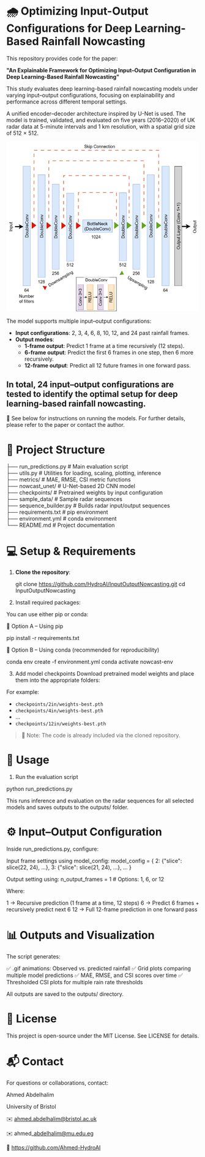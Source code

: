 # 🌧️ Optimizing Input-Output Configurations for Deep Learning-Based Rainfall Nowcasting

This repository provides code for the paper:

**"An Explainable Framework for Optimizing Input–Output Configuration in Deep Learning-Based Rainfall Nowcasting"**

This study evaluates deep learning-based rainfall nowcasting models under varying input–output configurations, focusing on explainability and performance across different temporal settings.

A unified encoder–decoder architecture inspired by U-Net is used. The model is trained, validated, and evaluated on five years (2016–2020) of UK radar data at 5-minute intervals and 1 km resolution, with a spatial grid size of 512 × 512.

![U-Net Architecture](assets/model_architecture.png)

The model supports multiple input–output configurations:

- **Input configurations**: 2, 3, 4, 6, 8, 10, 12, and 24 past rainfall frames.
- **Output modes**:
  - **1-frame output**: Predict 1 frame at a time recursively (12 steps).
  - **6-frame output**: Predict the first 6 frames in one step, then 6 more recursively.
  - **12-frame output**: Predict all 12 future frames in one forward pass.

In total, 24 input–output configurations are tested to identify the optimal setup for deep learning-based rainfall nowcasting.
---
📄 See below for instructions on running the models. For further details, please refer to the paper or contact the author.

#  📁 Project Structure

├── run_predictions.py       # Main evaluation script  
├── utils.py                 # Utilities for loading, scaling, plotting, inference  
├── metrics/                 # MAE, RMSE, CSI metric functions  
├── nowcast_unet/            # U-Net-based 2D CNN model  
├── checkpoints/             # Pretrained weights by input configuration  
├── sample_data/             # Sample radar sequences  
├── sequence_builder.py      # Builds radar input/output sequences  
├── requirements.txt         # pip environment  
├── environment.yml          # conda environment  
└── README.md                # Project documentation  


#  💻 Setup & Requirements

1. **Clone the repository**:
     
   git clone https://github.com/HydroAI/InputOutputNowcasting.git
   cd InputOutputNowcasting

3. Install required  packages:

You can use either pip or conda:

🔹 Option A – Using pip

pip install -r requirements.txt

🔹 Option B – Using conda (recommended for reproducibility)

conda env create -f environment.yml
conda activate nowcast-env

3. Add model checkpoints
Download pretrained model weights and place them into the appropriate folders:

For example:
- `checkpoints/2in/weights-best.pth`
- `checkpoints/4in/weights-best.pth`
- ...
- `checkpoints/12in/weights-best.pth`

> 🔎 Note: The code is already included via the cloned repository.


#  🚀 Usage

1. Run the evaluation script

python run\_predictions.py

This runs inference and evaluation on the radar sequences for all selected models and saves outputs to the outputs/ folder.


#  ⚙️ Input–Output Configuration
Inside run_predictions.py, configure:

Input frame settings using model_config:
model_config = {
    2: {"slice": slice(22, 24), ...},
    3: {"slice": slice(21, 24), ...},
    ...
}

Output setting using:
n_output_frames = 1  # Options: 1, 6, or 12

Where:

1 → Recursive prediction (1 frame at a time, 12 steps)
6 → Predict 6 frames + recursively predict next 6
12 → Full 12-frame prediction in one forward pass

#  📊 Outputs and Visualization

The script generates:

✅ .gif animations: Observed vs. predicted rainfall
✅ Grid plots comparing multiple model predictions
✅ MAE, RMSE, and CSI scores over time
✅ Thresholded CSI plots for multiple rain rate thresholds

All outputs are saved to the outputs/ directory.


#  📄 License

This project is open-source under the MIT License. See LICENSE for details.

#  📬 Contact

For questions or collaborations, contact:

Ahmed Abdelhalim

University of Bristol

✉️ ahmed.abdelhalim@bristol.ac.uk

✉️ ahmed\_abdelhalim@mu.edu.eg

🔗 https://github.com/Ahmed-HydroAI





